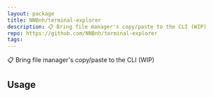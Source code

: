 ```yaml
---
layout: package
title: NNBnh/terminal-explorer
description: 📋 Bring file manager's copy/paste to the CLI (WIP)
repo: https://github.com/NNBnh/terminal-explorer
tags:
---
```

 
📋 Bring file manager's copy/paste to the CLI (WIP)
 
## Usage
 
